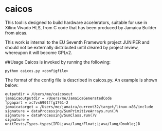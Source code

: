 # caicos

This tool is designed to build hardware accelerators, suitable for use in Xilinx Vivado HLS, 
from C code that has been produced by Jamaica Builder from aicas.

This work is internal to the EU Seventh Framework project JUNIPER and should not be 
externally distributed until cleared by project review, whereupon it will become GPLv2.

##Usage
Caicos is invoked by running the following:

	python caicos.py <configfile>

The format of the config file is described in caicos.py. An example is shown below:

	outputdir = /Users/me/caicosout
	jamaicaoutputdir = /Users/me/JamaicaGeneratedCode
	fpgapart = xc7vx690tffg1761-2
	jamaicatarget = /Users/me/jamaica/current32/target/linux-x86/include
	signature = dataProcessing/SumPrimitiveArrays.run()V
	signature = dataProcessing/SumClass.run()V
	signature = unitTests/Types.types(IFDLjava/lang/Float;Ljava/lang/Double;)D
